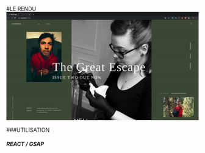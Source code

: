 #LE RENDU
![](https://github.com/melvinDebot/Header-GSAP-REACT-01/blob/master/src/landingPage.gif)

###UTILISATION
##### REACT / GSAP 
